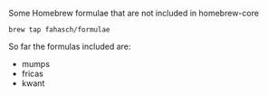 Some Homebrew formulae that are not included in homebrew-core

```
brew tap fahasch/formulae
```

So far the formulas included are:
- mumps
- fricas
- kwant
